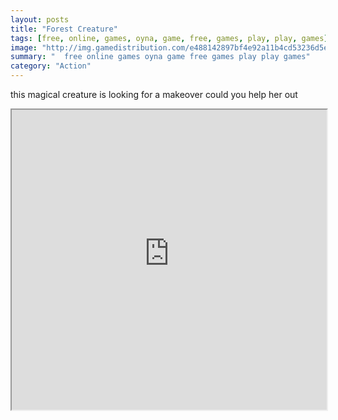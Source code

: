 ```yaml
---
layout: posts
title: "Forest Creature"
tags: [free, online, games, oyna, game, free, games, play, play, games]
image: "http://img.gamedistribution.com/e488142897bf4e92a11b4cd53236d5e2.jpg"
summary: "  free online games oyna game free games play play games"
category: "Action"
---
```


this magical creature is looking for a makeover could you help her out

<iframe width="100%" height="480px;" src="http://html5.gamedistribution.com/e488142897bf4e92a11b4cd53236d5e2/"></iframe>